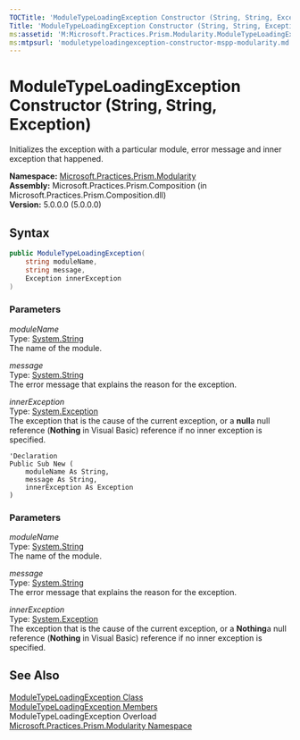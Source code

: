 ```yaml
---
TOCTitle: 'ModuleTypeLoadingException Constructor (String, String, Exception)'
Title: 'ModuleTypeLoadingException Constructor (String, String, Exception) (Microsoft.Practices.Prism.Modularity)'
ms:assetid: 'M:Microsoft.Practices.Prism.Modularity.ModuleTypeLoadingException.\#ctor(System.String,System.String,System.Exception)'
ms:mtpsurl: 'moduletypeloadingexception-constructor-mspp-modularity.md'
---
```


# ModuleTypeLoadingException Constructor (String, String, Exception)

Initializes the exception with a particular module, error message and inner exception that happened.

**Namespace:** [Microsoft.Practices.Prism.Modularity](/patterns-practices/reference/mspp-modularity-namespace)  
**Assembly:** Microsoft.Practices.Prism.Composition (in Microsoft.Practices.Prism.Composition.dll)  
**Version:** 5.0.0.0 (5.0.0.0)

## Syntax

```C#
public ModuleTypeLoadingException(
	string moduleName,
	string message,
	Exception innerException
)
```

### Parameters

*moduleName*  
Type: [System.String](http://msdn.microsoft.com/en-us/library/s1wwdcbf)  
The name of the module.

*message*  
Type: [System.String](http://msdn.microsoft.com/en-us/library/s1wwdcbf)  
The error message that explains the reason for the exception.

*innerException*  
Type: [System.Exception](http://msdn.microsoft.com/en-us/library/c18k6c59)  
The exception that is the cause of the current exception, or a **null**a null reference (**Nothing** in Visual Basic) reference if no inner exception is specified.

```VB
'Declaration
Public Sub New ( 
	moduleName As String,
	message As String,
	innerException As Exception
)
```

### Parameters

*moduleName*  
Type: [System.String](http://msdn.microsoft.com/en-us/library/s1wwdcbf)  
The name of the module.

*message*  
Type: [System.String](http://msdn.microsoft.com/en-us/library/s1wwdcbf)  
The error message that explains the reason for the exception.

*innerException*  
Type: [System.Exception](http://msdn.microsoft.com/en-us/library/c18k6c59)  
The exception that is the cause of the current exception, or a **Nothing**a null reference (**Nothing** in Visual Basic) reference if no inner exception is specified.


## See Also

[ModuleTypeLoadingException Class](/patterns-practices/reference/moduletypeloadingexception-class-mspp-modularity)  
[ModuleTypeLoadingException Members](/patterns-practices/reference/moduletypeloadingexception-members-mspp-modularity)  
ModuleTypeLoadingException Overload  
[Microsoft.Practices.Prism.Modularity Namespace](/patterns-practices/reference/mspp-modularity-namespace)  